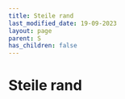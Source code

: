 ```yaml
---
title: Steile rand
last_modified_date: 19-09-2023
layout: page
parent: S
has_children: false
---
```


Steile rand
===========

